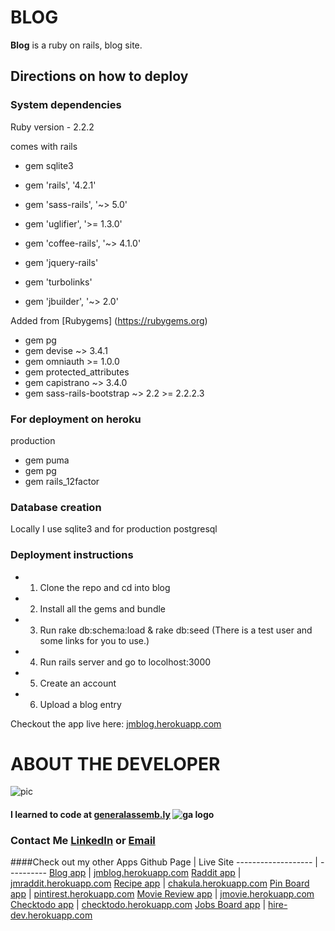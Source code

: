 # BLOG

**Blog** is a ruby on rails, blog site.

## Directions on how to deploy

### System dependencies
Ruby version - 2.2.2

comes with rails
* gem sqlite3
* gem 'rails', '4.2.1'

* gem 'sass-rails', '~> 5.0'
* gem 'uglifier', '>= 1.3.0'
* gem 'coffee-rails', '~> 4.1.0'
* gem 'jquery-rails'
* gem 'turbolinks'
* gem 'jbuilder', '~> 2.0'

Added from [Rubygems] (https://rubygems.org)

* gem pg
* gem devise ~> 3.4.1
* gem omniauth >= 1.0.0
* gem protected_attributes
* gem capistrano ~> 3.4.0
* gem sass-rails-bootstrap ~> 2.2 >= 2.2.2.3

### For deployment on heroku
production

* gem puma
* gem pg
* gem rails_12factor

### Database creation
Locally I use sqlite3 and for production postgresql

### Deployment instructions
*	1. Clone the repo and cd into blog
*	2. Install all the gems and bundle
*	3. Run rake db:schema:load & rake db:seed (There is a test user and some links for you to use.)
*	4. Run rails server and go to locolhost:3000
*	5. Create an account
*	6. Upload a blog entry

Checkout the app live here: [jmblog.herokuapp.com]

# ABOUT THE DEVELOPER
![pic](https://media.licdn.com/mpr/mpr/shrinknp_400_400/p/6/005/0a8/375/381adb6.jpg)

#### I learned to code at [generalassemb.ly] ![ga logo](https://media.licdn.com/media/p/3/005/0a3/2df/1671d50.png)
### Contact Me [LinkedIn](https://www.linkedin.com/in/kenyacode) or [Email](mailto:kenyadevelop@gmail.com)
####Check out my other Apps
Github Page    | Live Site
------------------- | ----------
 [Blog app]         | [jmblog.herokuapp.com]
 [Raddit app]       | [jmraddit.herokuapp.com]
 [Recipe app]       | [chakula.herokuapp.com]
 [Pin Board app]    | [pintirest.herokuapp.com]
 [Movie Review app] | [jmovie.herokuapp.com]
 [Checktodo app]    | [checktodo.herokuapp.com]
 [Jobs Board app]   | [hire-dev.herokuapp.com]

[Blog app]:https://github.com/kenyacode/blog
[jmblog.herokuapp.com]:https://jmblog.herokuapp.com

[Raddit app]:https://github.com/kenyacode/raddit
[jmraddit.herokuapp.com]:https://jmraddit.herokuapp.com

[Recipe app]:https://github.com/kenyacode/recipe-app
[chakula.herokuapp.com]:https://chakula.herokuapp.com

[Pin Board app]:https://github.com/kenyacode/pin_board
[pintirest.herokuapp.com]:https://pintirest.herokuapp.com

[Checktodo app]:https://github.com/kenyacode/checktodo
[checktodo.herokuapp.com]:https://checktodo.herokuapp.com/

[Jobs Board app]:https://github.com/kenyacode/jobs_board
[hire-dev.herokuapp.com]:https://hire-dev.herokuapp.com

[Movie Review app]:https://github.com/kenyacode/movie_review
[jmovie.herokuapp.com]:https://jmovie.herokuapp.com

[generalassemb.ly]:https://generalassemb.ly
